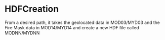 # HDFCreation
From a desired path, it takes the geolocated data in MOD03/MYD03 and the Fire Mask data in MOD14/MYD14 and create a new HDF file called MODNN/MYDNN
